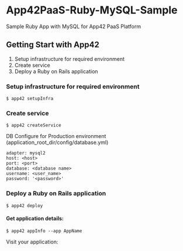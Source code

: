 App42PaaS-Ruby-MySQL-Sample
===========================

Sample Ruby App with MySQL for App42 PaaS Platform

## Getting Start with App42

1. Setup infrastructure for required environment
2. Create service
3. Deploy a Ruby on Rails application

### Setup infrastructure for required environment

    $ app42 setupInfra   
    
### Create service

    $ app42 createService
    
DB Configure for Production environment (application_root_dir/config/database.yml) 

    adapter: mysql2
    host: <host>
    port: <port>
    database: <database name> 
    username: <user_name>
    password: '<password>'
    
### Deploy a Ruby on Rails application

    $ app42 deploy

#### Get application details:

    $ app42 appInfo --app AppName    
    
Visit your application:
